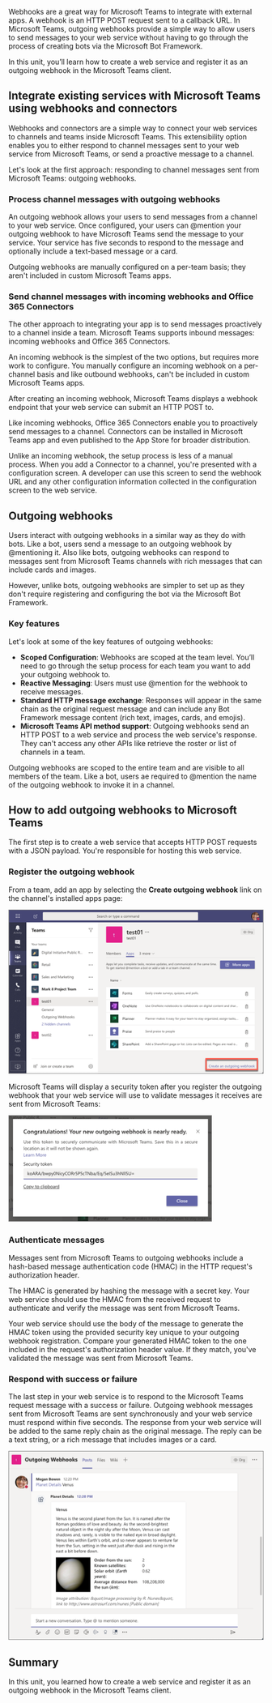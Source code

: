 Webhooks are a great way for Microsoft Teams to integrate with external apps. A webhook is an HTTP POST request sent to a callback URL. In Microsoft Teams, outgoing webhooks provide a simple way to allow users to send messages to your web service without having to go through the process of creating bots via the Microsoft Bot Framework.

In this unit, you’ll learn how to create a web service and register it as an outgoing webhook in the Microsoft Teams client.

## Integrate existing services with Microsoft Teams using webhooks and connectors

Webhooks and connectors are a simple way to connect your web services to channels and teams inside Microsoft Teams. This extensibility option enables you to either respond to channel messages sent to your web service from Microsoft Teams, or send a proactive message to a channel.

Let's look at the first approach: responding to channel messages sent from Microsoft Teams: outgoing webhooks.

### Process channel messages with outgoing webhooks

An outgoing webhook allows your users to send messages from a channel to your web service. Once configured, your users can @mention your outgoing webhook to have Microsoft Teams send the message to your service. Your service has five seconds to respond to the message and optionally include a text-based message or a card.

Outgoing webhooks are manually configured on a per-team basis; they aren't included in custom Microsoft Teams apps.

### Send channel messages with incoming webhooks and Office 365 Connectors

The other approach to integrating your app is to send messages proactively to a channel inside a team. Microsoft Teams supports inbound messages: incoming webhooks and Office 365 Connectors.

An incoming webhook is the simplest of the two options, but requires more work to configure. You manually configure an incoming webhook on a per-channel basis and like outbound webhooks, can't be included in custom Microsoft Teams apps.

After creating an incoming webhook, Microsoft Teams displays a webhook endpoint that your web service can submit an HTTP POST to.

Like incoming webhooks, Office 365 Connectors enable you to proactively send messages to a channel. Connectors can be installed in Microsoft Teams app and even published to the App Store for broader distribution.

Unlike an incoming webhook, the setup process is less of a manual process. When you add a Connector to a channel, you're presented with a configuration screen. A developer can use this screen to send the webhook URL and any other configuration information collected in the configuration screen to the web service.

## Outgoing webhooks

Users interact with outgoing webhooks in a similar way as they do with bots. Like a bot, users send a message to an outgoing webhook by @mentioning it. Also like bots, outgoing webhooks can respond to messages sent from Microsoft Teams channels with rich messages that can include cards and images.

However, unlike bots, outgoing webhooks are simpler to set up as they don't require registering and configuring the bot via the Microsoft Bot Framework.

### Key features

Let's look at some of the key features of outgoing webhooks:

- **Scoped Configuration**: Webhooks are scoped at the team level. You’ll need to go through the setup process for each team you want to add your outgoing webhook to.
- **Reactive Messaging**: Users must use @mention for the webhook to receive messages.
- **Standard HTTP message exchange**: Responses will appear in the same chain as the original request message and can include any Bot Framework message content (rich text, images, cards, and emojis).
- **Microsoft Teams API method support**: Outgoing webhooks send an HTTP POST to a web service and process the web service's response. They can't access any other APIs like retrieve the roster or list of channels in a team.

Outgoing webhooks are scoped to the entire team and are visible to all members of the team. Like a bot, users ae required to @mention the name of the outgoing webhook to invoke it in a channel.

## How to add outgoing webhooks to Microsoft Teams

The first step is to create a web service that accepts HTTP POST requests with a JSON payload. You're responsible for hosting this web service.

### Register the outgoing webhook

From a team, add an app by selecting the **Create outgoing webhook** link on the channel's installed apps page:

![Screenshot of the installed teams apps](../media/03-test-04.png)

Microsoft Teams will display a security token after you register the outgoing webhook that your web service will use to validate messages it receives are sent from Microsoft Teams:

![Screenshot of the security token dialog](../media/03-test-05.png)

### Authenticate messages

Messages sent from Microsoft Teams to outgoing webhooks include a hash-based message authentication code (HMAC) in the HTTP request's authorization header.

The HMAC is generated by hashing the message with a secret key. Your web service should use the HMAC from the received request to authenticate and verify the message was sent from Microsoft Teams.

Your web service should use the body of the message to generate the HMAC token using the provided security key unique to your outgoing webhook registration. Compare your generated HMAC token to the one included in the request's authorization header value. If they match, you've validated the message was sent from Microsoft Teams.

### Respond with success or failure

The last step in your web service is to respond to the Microsoft Teams request message with a success or failure. Outgoing webhook messages sent from Microsoft Teams are sent synchronously and your web service must respond within five seconds. The response from your web service will be added to the same reply chain as the original message. The reply can be a text string, or a rich message that includes images or a card.

![Screenshot of a card-based response to a message](../media/03-test-07.png)

## Summary

In this unit, you learned how to create a web service and register it as an outgoing webhook in the Microsoft Teams client.
